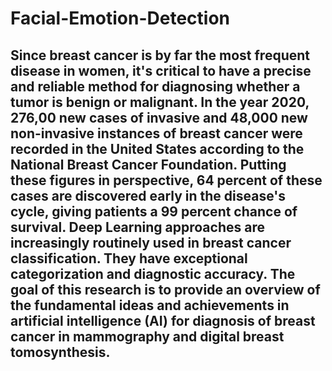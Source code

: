 # Facial-Emotion-Detection

## Since breast cancer is by far the most frequent disease in women, it's critical to have a precise and reliable method for diagnosing whether a tumor is benign or malignant. In the year 2020, 276,00 new cases of invasive and 48,000 new non-invasive instances of breast cancer were recorded in the United States according to the National Breast Cancer Foundation. Putting these figures in perspective, 64 percent of these cases are discovered early in the disease's cycle, giving patients a 99 percent chance of survival. Deep Learning approaches are increasingly routinely used in breast cancer classification. They have exceptional categorization and diagnostic accuracy. The goal of this research is to provide an overview of the fundamental ideas and achievements in artificial intelligence (AI) for diagnosis of breast cancer in mammography and digital breast tomosynthesis.
